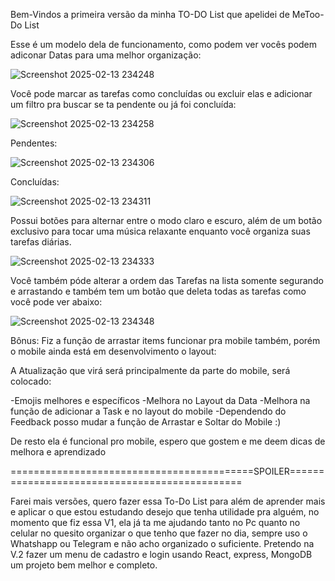Bem-Vindos a primeira versão da minha TO-DO List que apelidei de MeToo-Do List

Esse é um modelo dela de funcionamento, como podem ver vocês podem adiconar Datas para uma melhor organização:

![Screenshot 2025-02-13 234248](https://github.com/user-attachments/assets/338823cc-6152-4363-b006-59f634c101bc)

Você pode marcar as tarefas como concluídas ou excluir elas e adicionar um filtro pra buscar se ta pendente ou já foi concluída:

![Screenshot 2025-02-13 234258](https://github.com/user-attachments/assets/95ab9d45-a891-4433-8510-0f6a5b6673fc)

Pendentes:

![Screenshot 2025-02-13 234306](https://github.com/user-attachments/assets/09cba5d0-a670-4601-97f2-1a34b9b7913e)

Concluídas:

![Screenshot 2025-02-13 234311](https://github.com/user-attachments/assets/6420fd2a-1d1a-4ce9-ab2d-cecb61b6ae57)

Possui botões para alternar entre o modo claro e escuro, além de um botão exclusivo para tocar uma música relaxante enquanto você organiza suas tarefas diárias.

![Screenshot 2025-02-13 234333](https://github.com/user-attachments/assets/754756d4-4dc5-4bd5-8345-95b474034bae)

Você também póde alterar a ordem das Tarefas na lista somente segurando e arrastando e também tem um botão que deleta todas as tarefas como você pode ver abaixo:

![Screenshot 2025-02-13 234348](https://github.com/user-attachments/assets/1d0d51f3-eec4-4cbb-89cb-bd51b9118717)


Bônus: Fiz a função de arrastar items funcionar pra mobile também, porém o mobile ainda está em desenvolvimento o layout:

A Atualização que virá será principalmente da parte do mobile, será colocado:

-Emojis melhores e específicos
-Melhora no Layout da Data
-Melhora na função de adicionar a Task e no layout do mobile
-Dependendo do Feedback posso mudar a função de Arrastar e Soltar do Mobile :)

De resto ela é funcional pro mobile, espero que gostem e me deem dicas de melhora e aprendizado

==========================================SPOILER==============================================

Farei mais versões, quero fazer essa To-Do List para além de aprender mais e aplicar o que estou estudando
desejo que tenha utilidade pra alguém, no momento que fiz essa V1, ela já ta me ajudando tanto no Pc quanto no celular 
no quesito organizar o que tenho que fazer no dia, sempre uso o Whatshapp ou Telegram e não acho organizado o suficiente.
Pretendo na V.2 fazer um menu de cadastro e login usando React, express, MongoDB um projeto bem melhor e completo.




